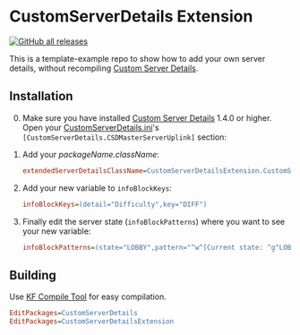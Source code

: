 [Custom Server Details]: https://github.com/InsultingPros/CustomServerDetails

# CustomServerDetails Extension

[![GitHub all releases](https://img.shields.io/github/downloads/InsultingPros/CustomServerDetailsExtension/total)](https://github.com/InsultingPros/CustomServerDetailsExtension/releases)

This is a template-example repo to show how to add your own server details, without recompiling [Custom Server Details].

## Installation

0. Make sure you have installed [Custom Server Details] 1.4.0 or higher. Open your [CustomServerDetails.ini](https://github.com/InsultingPros/CustomServerDetails/blob/main/Configs/CustomServerDetails.ini)'s `[CustomServerDetails.CSDMasterServerUplink]` section:

1. Add your *packageName.className*:

    ```ini
    extendedServerDetailsClassName=CustomServerDetailsExtension.CustomServerDetailsExtension
    ```

2. Add your new variable to `infoBlockKeys`:

    ```ini
    infoBlockKeys=(detail="Difficulty",key="DIFF")
    ```

3. Finally edit the server state (`infoBlockPatterns`) where you want to see your new variable:

    ```ini
    infoBlockPatterns=(state="LOBBY",pattern="^w^[Current state: ^g^LOBBY^w^], Difficulty: %DIFF%")
    ```

## Building

Use [KF Compile Tool](https://github.com/InsultingPros/KFCompileTool) for easy compilation.

```ini
EditPackages=CustomServerDetails
EditPackages=CustomServerDetailsExtension
```
